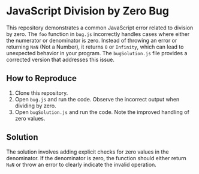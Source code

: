 # JavaScript Division by Zero Bug

This repository demonstrates a common JavaScript error related to division by zero. The `foo` function in `bug.js` incorrectly handles cases where either the numerator or denominator is zero.  Instead of throwing an error or returning `NaN` (Not a Number), it returns `0` or `Infinity`, which can lead to unexpected behavior in your program. The `bugSolution.js` file provides a corrected version that addresses this issue.

## How to Reproduce

1. Clone this repository.
2. Open `bug.js` and run the code. Observe the incorrect output when dividing by zero.
3. Open `bugSolution.js` and run the code. Note the improved handling of zero values.

## Solution

The solution involves adding explicit checks for zero values in the denominator. If the denominator is zero, the function should either return `NaN` or throw an error to clearly indicate the invalid operation.